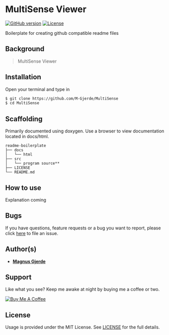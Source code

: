 # MultiSense Viewer

[![GitHub version](https://img.shields.io/badge/version-v0.1.0-blue.svg)](https://github.com/yilber/readme-boilerplate)
[![License](https://img.shields.io/github/license/yilber/readme-boilerplate.svg)](https://github.com/Yilber/readme-boilerplate/blob/master/LICENSE)
<!---
 [![Backers on Patreon](https://img.shields.io/badge/backer-Patreon-orange.svg)](https://www.patreon.com/yilber) [![Backers on Paypal](https://img.shields.io/badge/backer-Paypal-blue.svg)](https://www.paypal.me/Yilber) -->


Boilerplate for creating github compatible readme files

## Background

> MultiSense Viewer

## Installation

Open your terminal and type in

```sh
$ git clone https://github.com/M-Gjerde/MultiSense
$ cd MultiSense
```

## Scaffolding

Primarily documented using doxygen. Use a browser to view documentation located in docs/html.

```text
readme-boilerplate
├── docs
│   └── html
├── src
│   └── program source**
├── LICENSE
└── README.md
```

## How to use

Explanation coming


## Bugs

If you have questions, feature requests or a bug you want to report, please click [here](https://github.com/Yilber/readme-boilerplate/issues) to file an issue.

## Author(s)

* [**Magnus Gjerde**](https://github.com/M-Gjerde/)

## Support

Like what you see? Keep me awake at night by buying me a coffee or two.

<a href="https://www.buymeacoffee.com/" target="_blank"><img src="https://www.buymeacoffee.com/assets/img/custom_images/orange_img.png" alt="Buy Me A Coffee" style="height: auto !important;width: auto !important;"></a>
## License

Usage is provided under the MIT License. See [LICENSE](https://github.com/M-Gjerde/MultiSense/blob/master/LICENSE) for the full details.